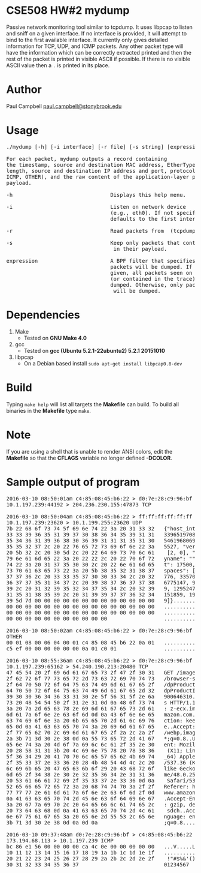 # CSE508 HW&#35;2 mydump

Passive network monitoring tool similar to tcpdump. It uses libpcap to
listen and sniff on a given interface. If no interface is provided, it will
attempt to bind to the first available interface. It currently only gives detailed
information for TCP, UDP, and ICMP packets. Any other packet type will have the
information which can be correctly extracted printed and then the rest of the
packet is printed in visible ASCII if possible. If there is no visible ASCII value
then a `.` is printed in its place.

# Author

Paul Campbell <paul.campbell@stonybrook.edu>

# Usage

<pre>
./mydump [-h] [-i interface] [-r file] [-s string] [expression]

For each packet, mydump outputs a record containing
the timestamp, source and destination MAC address, EtherType, packet
length, source and destination IP address and port, protocol (TCP, UDP,
ICMP, OTHER), and the raw content of the application-layer packet
payload.

-h                               Displays this help menu.

-i                               Listen on network device <interface>
                                 (e.g., eth0). If not specified,
                                 defaults to the first interface found.

-r                               Read packets from <file> (tcpdump format).

-s                               Keep only packets that contain
                                 <string> in their payload.

expression                       A BPF filter that specifies which
                                 packets will be dumped. If no filter is
                                 given, all packets seen on the interface
                                 (or contained in the trace) will be
                                 dumped. Otherwise, only packets matching
                                 <expression> will be dumped.
</pre>

# Dependencies

1. Make
    * Tested on **GNU Make 4.0**
2. gcc
    * Tested on **gcc (Ubuntu 5.2.1-22ubuntu2) 5.2.1 20151010**
3. libpcap
    * On a Debian based install `sudo apt-get install libpcap0.8-dev`

# Build

Typing `make help` will list all targets the **Makefile** can build.
To build all binaries in the **Makefile** type `make`.

# Note

If you are using a shell that is unable to render ANSI colors, edit the **Makefile**
so that the **CFLAGS** variable no longer defined **-DCOLOR**.

# Sample output of program

<pre>
2016-03-10 08:50:01am c4:85:08:45:b6:22 > d0:7e:28:c9:96:bf 0x0800    66
10.1.197.239:44192 > 204.236.230.155:47873 TCP

2016-03-10 08:50:04am c4:85:08:45:b6:22 > ff:ff:ff:ff:ff:ff 0x0800   237
10.1.197.239:23620 > 10.1.199.255:23620 UDP
7b 22 68 6f 73 74 5f 69 6e 74 22 3a 20 31 33 32   {"host_int": 132
33 33 39 36 35 31 39 37 30 38 36 34 35 39 31 31   3396519708645911
35 34 36 31 39 36 38 30 36 39 31 31 31 35 31 30   5461968069111510
35 35 32 37 2c 20 22 76 65 72 73 69 6f 6e 22 3a   5527, "version":
20 5b 32 2c 20 30 5d 2c 20 22 64 69 73 70 6c 61    [2, 0], "displa
79 6e 61 6d 65 22 3a 20 22 22 2c 20 22 70 6f 72   yname": "", "por
74 22 3a 20 31 37 35 30 30 2c 20 22 6e 61 6d 65   t": 17500, "name
73 70 61 63 65 73 22 3a 20 5b 38 35 32 31 38 37   spaces": [852187
37 37 36 2c 20 33 33 35 37 30 30 33 34 2c 20 32   776, 33570034, 2
36 37 37 35 31 34 37 2c 20 39 38 37 36 37 37 38   6775147, 9876778
39 2c 20 31 32 39 35 32 34 37 35 34 2c 20 32 39   9, 129524754, 29
31 35 31 38 35 39 2c 20 31 39 39 37 37 36 32 34   151859, 19977624
39 5d 7d 00 00 00 00 00 00 00 00 00 00 00 00 00   9]}.............
00 00 00 00 00 00 00 00 00 00 00 00 00 00 00 00   ................
00 00 00 00 00 00 00 00 00 00 00 00 00 00 00 00   ................
00 00 00 00 00 00 00 00 00 00 00                  ...........

2016-03-10 08:50:02am c4:85:08:45:b6:22 > d0:7e:28:c9:96:bf 0x0806    42
OTHER
00 01 08 00 06 04 00 01 c4 85 08 45 b6 22 0a 01   ...........E."..
c5 ef 00 00 00 00 00 00 0a 01 c0 01               ............

2016-03-10 08:55:36am c4:85:08:45:b6:22 > d0:7e:28:c9:96:bf 0x0800   476
10.1.197.239:65162 > 54.240.190.213:20480 TCP
47 45 54 20 2f 69 6d 61 67 65 73 2f 47 2f 30 31   GET /images/G/01
2f 62 72 6f 77 73 65 72 2d 73 63 72 69 70 74 73   /browser-scripts
2f 64 70 50 72 6f 64 75 63 74 49 6d 61 67 65 2f   /dpProductImage/
64 70 50 72 6f 64 75 63 74 49 6d 61 67 65 2d 32   dpProductImage-2
39 30 30 36 34 36 33 31 30 2e 5f 56 31 5f 2e 6a   900646310._V1_.j
73 20 48 54 54 50 2f 31 2e 31 0d 0a 48 6f 73 74   s HTTP/1.1..Host
3a 20 7a 2d 65 63 78 2e 69 6d 61 67 65 73 2d 61   : z-ecx.images-a
6d 61 7a 6f 6e 2e 63 6f 6d 0d 0a 43 6f 6e 6e 65   mazon.com..Conne
63 74 69 6f 6e 3a 20 6b 65 65 70 2d 61 6c 69 76   ction: keep-aliv
65 0d 0a 41 63 63 65 70 74 3a 20 69 6d 61 67 65   e..Accept: image
2f 77 65 62 70 2c 69 6d 61 67 65 2f 2a 2c 2a 2f   /webp,image/*,*/
2a 3b 71 3d 30 2e 38 0d 0a 55 73 65 72 2d 41 67   *;q=0.8..User-Ag
65 6e 74 3a 20 4d 6f 7a 69 6c 6c 61 2f 35 2e 30   ent: Mozilla/5.0
20 28 58 31 31 3b 20 4c 69 6e 75 78 20 78 38 36    (X11; Linux x86
5f 36 34 29 20 41 70 70 6c 65 57 65 62 4b 69 74   _64) AppleWebKit
2f 35 33 37 2e 33 36 20 28 4b 48 54 4d 4c 2c 20   /537.36 (KHTML,
6c 69 6b 65 20 47 65 63 6b 6f 29 20 43 68 72 6f   like Gecko) Chro
6d 65 2f 34 38 2e 30 2e 32 35 36 34 2e 31 31 36   me/48.0.2564.116
20 53 61 66 61 72 69 2f 35 33 37 2e 33 36 0d 0a    Safari/537.36..
52 65 66 65 72 65 72 3a 20 68 74 74 70 3a 2f 2f   Referer: http://
77 77 77 2e 61 6d 61 7a 6f 6e 2e 63 6f 6d 2f 0d   www.amazon.com/.
0a 41 63 63 65 70 74 2d 45 6e 63 6f 64 69 6e 67   .Accept-Encoding
3a 20 67 7a 69 70 2c 20 64 65 66 6c 61 74 65 2c   : gzip, deflate,
20 73 64 63 68 0d 0a 41 63 63 65 70 74 2d 4c 61    sdch..Accept-La
6e 67 75 61 67 65 3a 20 65 6e 2d 55 53 2c 65 6e   nguage: en-US,en
3b 71 3d 30 2e 38 0d 0a 0d 0a                     ;q=0.8....

2016-03-10 09:37:48am d0:7e:28:c9:96:bf > c4:85:08:45:b6:22 0x0800    98
173.194.68.113 > 10.1.197.239 ICMP
bc 86 e1 56 00 00 00 00 ca 4c 0e 00 00 00 00 00   ...V.....L......
10 11 12 13 14 15 16 17 18 19 1a 1b 1c 1d 1e 1f   ................
20 21 22 23 24 25 26 27 28 29 2a 2b 2c 2d 2e 2f    !"#$%&'()*+,-./
30 31 32 33 34 35 36 37                           01234567
</pre>
